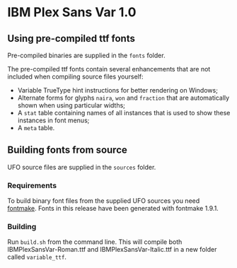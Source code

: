 # IBM Plex Sans Var 1.0

## Using pre-compiled ttf fonts

Pre-compiled binaries are supplied in the `fonts` folder.

The pre-compiled ttf fonts contain several enhancements that are not included when compiling source files yourself:

- Variable TrueType hint instructions for better rendering on Windows;
- Alternate forms for glyphs `naira`, `won` and `fraction` that are automatically shown when using particular widths;
- A `stat` table containing names of all instances that is used to show these instances in font menus;
- A `meta` table.

## Building fonts from source

UFO source files are supplied in the `sources` folder.

### Requirements

To build binary font files from the supplied UFO sources you need [fontmake](https://github.com/googlei18n/fontmake).
Fonts in this release have been generated with fontmake 1.9.1.

### Building

Run `build.sh` from the command line. This will compile both IBMPlexSansVar-Roman.ttf and IBMPlexSansVar-Italic.ttf in a new folder called `variable_ttf`.
